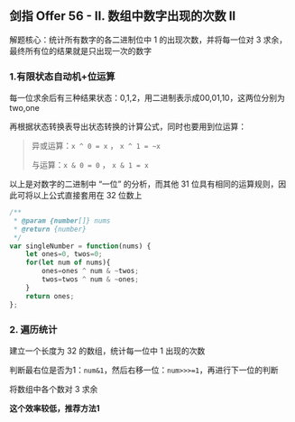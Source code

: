 ## 剑指 Offer 56 - II. 数组中数字出现的次数 II

解题核心：统计所有数字的各二进制位中 1 的出现次数，并将每一位对 3 求余，最终所有位的结果就是只出现一次的数字

### 1.有限状态自动机+位运算

每一位求余后有三种结果状态：0,1,2，用二进制表示成00,01,10，这两位分别为two,one

再根据状态转换表导出状态转换的计算公式，同时也要用到位运算：

> 异或运算：`x ^ 0 = x` ， `x ^ 1 = ~x`
>
> 与运算：`x & 0 = 0` ， `x & 1 = x`

以上是对数字的二进制中 “一位” 的分析，而其他 31 位具有相同的运算规则，因此可将以上公式直接套用在 32 位数上

```javascript
/**
 * @param {number[]} nums
 * @return {number}
 */
var singleNumber = function(nums) {
    let ones=0, twos=0;
    for(let num of nums){
        ones=ones ^ num & ~twos;
        twos=twos ^ num & ~ones;
    }
    return ones;
};
```

### 2. 遍历统计

建立一个长度为 32 的数组，统计每一位中 1 出现的次数

判断最右位是否为1：`num&1`，然后右移一位：`num>>>=1`，再进行下一位的判断

将数组中各个数对 3 求余

**这个效率较低，推荐方法1**
